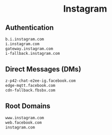 


<h1 align="center">Instagram</h1>  


## Authentication


```html
b.i.instagram.com
i.instagram.com
gateway.instagram.com
i-fallback.instagram.com
```  


## Direct Messages (DMs)


```html
z-p42-chat-e2ee-ig.facebook.com
edge-mqtt.facebook.com
cdn-fallback.fbsbx.com
```  


## Root Domains


```html
www.instagram.com
web.facebook.com
instagram.com
```  

<br>
